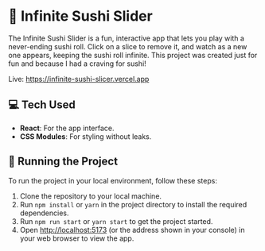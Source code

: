 # 🍣 Infinite Sushi Slider

The Infinite Sushi Slider is a fun, interactive app that lets you play with a never-ending sushi roll. Click on a slice to remove it, and watch as a new one appears, keeping the sushi roll infinite. This project was created just for fun and because I had a craving for sushi!

Live: https://infinite-sushi-slicer.vercel.app

## 💻 Tech Used

- **React**: For the app interface.
- **CSS Modules**: For styling without leaks.

## 🚦 Running the Project

To run the project in your local environment, follow these steps:

1. Clone the repository to your local machine.
2. Run `npm install` or `yarn` in the project directory to install the required dependencies.
3. Run `npm run start` or `yarn start` to get the project started.
4. Open [http://localhost:5173](http://localhost:5173) (or the address shown in your console) in your web browser to view the app.
